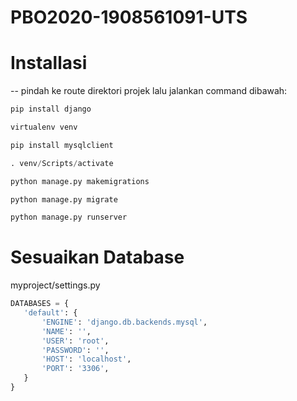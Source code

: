 # PBO2020-1908561091-UTS

# Installasi
 -- pindah ke route direktori projek lalu jalankan command dibawah:
 ``` python
 pip install django
 ```
 ``` python
 virtualenv venv
 ```
 ``` python
 pip install mysqlclient
 ```
 ``` python
 . venv/Scripts/activate
 ```
 ``` python
 python manage.py makemigrations
 ```
 ``` python
 python manage.py migrate
 ```
 ``` python
 python manage.py runserver
 ```
 
 # Sesuaikan Database 
 myproject/settings.py
 ``` python
 DATABASES = {
    'default': {
        'ENGINE': 'django.db.backends.mysql',
        'NAME': '',
        'USER': 'root',
        'PASSWORD': '',
        'HOST': 'localhost',
        'PORT': '3306',
    }
}
 ```
